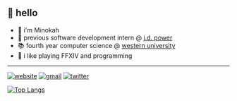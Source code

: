 ## 👋 hello
- 🌸 i'm Minokah
- 🚗 previous software development intern @ [j.d. power](https://canada.jdpower.com/)
- 📚 fourth year computer science @ [western university](https://www.uwo.ca/)
- 🥽 i like playing FFXIV and programming
---
[![website](https://img.shields.io/badge/-website-orange?style=flat-square&logo=GoogleChrome&logoColor=white)](https://minokah.github.io)
[![gmail](https://img.shields.io/badge/-email-ea4335?style=flat-square&logo=Gmail&logoColor=white)](mailto:luu.brandon@hotmail.com)
[![twitter](https://img.shields.io/badge/-twitter-1da1f2?style=flat-square&logo=Twitter&logoColor=white)](https://twitter.com/minokah_)

[![Top Langs](https://github-readme-stats.vercel.app/api/top-langs/?username=minokah&layout=compact)](https://github.com/minokah)
